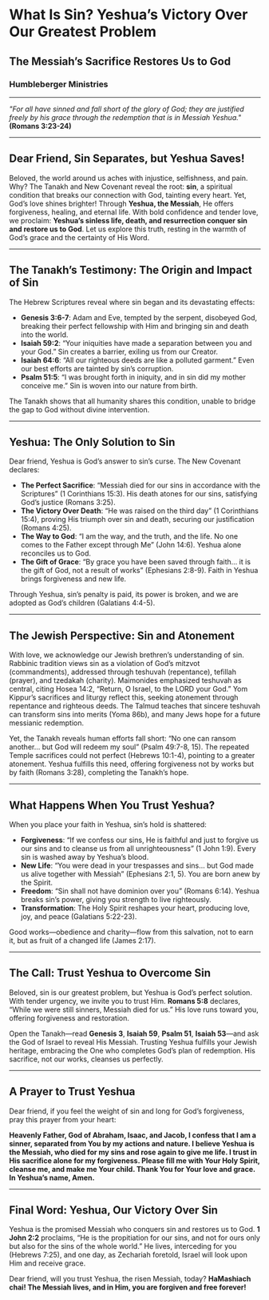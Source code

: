 # What Is Sin? Yeshua’s Victory Over Our Greatest Problem

## The Messiah’s Sacrifice Restores Us to God

### Humbleberger Ministries

---

_"For all have sinned and fall short of the glory of God; they are justified freely by his grace through the redemption that is in Messiah Yeshua."_
**(Romans 3:23-24)**

---

## Dear Friend, Sin Separates, but Yeshua Saves!

Beloved, the world around us aches with injustice, selfishness, and pain. Why? The Tanakh and New Covenant reveal the root: **sin**, a spiritual condition that breaks our connection with God, tainting every heart. Yet, God’s love shines brighter! Through **Yeshua, the Messiah**, He offers forgiveness, healing, and eternal life. With bold confidence and tender love, we proclaim: **Yeshua’s sinless life, death, and resurrection conquer sin and restore us to God**. Let us explore this truth, resting in the warmth of God’s grace and the certainty of His Word.

---

## The Tanakh’s Testimony: The Origin and Impact of Sin

The Hebrew Scriptures reveal where sin began and its devastating effects:

- **Genesis 3:6-7**: Adam and Eve, tempted by the serpent, disobeyed God, breaking their perfect fellowship with Him and bringing sin and death into the world.
- **Isaiah 59:2**: “Your iniquities have made a separation between you and your God.” Sin creates a barrier, exiling us from our Creator.
- **Isaiah 64:6**: “All our righteous deeds are like a polluted garment.” Even our best efforts are tainted by sin’s corruption.
- **Psalm 51:5**: “I was brought forth in iniquity, and in sin did my mother conceive me.” Sin is woven into our nature from birth.

The Tanakh shows that all humanity shares this condition, unable to bridge the gap to God without divine intervention.

---

## Yeshua: The Only Solution to Sin

Dear friend, Yeshua is God’s answer to sin’s curse. The New Covenant declares:

- **The Perfect Sacrifice**: “Messiah died for our sins in accordance with the Scriptures” (1 Corinthians 15:3). His death atones for our sins, satisfying God’s justice (Romans 3:25).
- **The Victory Over Death**: “He was raised on the third day” (1 Corinthians 15:4), proving His triumph over sin and death, securing our justification (Romans 4:25).
- **The Way to God**: “I am the way, and the truth, and the life. No one comes to the Father except through Me” (John 14:6). Yeshua alone reconciles us to God.
- **The Gift of Grace**: “By grace you have been saved through faith… it is the gift of God, not a result of works” (Ephesians 2:8-9). Faith in Yeshua brings forgiveness and new life.

Through Yeshua, sin’s penalty is paid, its power is broken, and we are adopted as God’s children (Galatians 4:4-5).

---

## The Jewish Perspective: Sin and Atonement

With love, we acknowledge our Jewish brethren’s understanding of sin. Rabbinic tradition views sin as a violation of God’s mitzvot (commandments), addressed through teshuvah (repentance), tefillah (prayer), and tzedakah (charity). Maimonides emphasized teshuvah as central, citing Hosea 14:2, “Return, O Israel, to the LORD your God.” Yom Kippur’s sacrifices and liturgy reflect this, seeking atonement through repentance and righteous deeds. The Talmud teaches that sincere teshuvah can transform sins into merits (Yoma 86b), and many Jews hope for a future messianic redemption.

Yet, the Tanakh reveals human efforts fall short: “No one can ransom another… but God will redeem my soul” (Psalm 49:7-8, 15). The repeated Temple sacrifices could not perfect (Hebrews 10:1-4), pointing to a greater atonement. Yeshua fulfills this need, offering forgiveness not by works but by faith (Romans 3:28), completing the Tanakh’s hope.

---

## What Happens When You Trust Yeshua?

When you place your faith in Yeshua, sin’s hold is shattered:

- **Forgiveness**: “If we confess our sins, He is faithful and just to forgive us our sins and to cleanse us from all unrighteousness” (1 John 1:9). Every sin is washed away by Yeshua’s blood.
- **New Life**: “You were dead in your trespasses and sins… but God made us alive together with Messiah” (Ephesians 2:1, 5). You are born anew by the Spirit.
- **Freedom**: “Sin shall not have dominion over you” (Romans 6:14). Yeshua breaks sin’s power, giving you strength to live righteously.
- **Transformation**: The Holy Spirit reshapes your heart, producing love, joy, and peace (Galatians 5:22-23).

Good works—obedience and charity—flow from this salvation, not to earn it, but as fruit of a changed life (James 2:17).

---

## The Call: Trust Yeshua to Overcome Sin

Beloved, sin is our greatest problem, but Yeshua is God’s perfect solution. With tender urgency, we invite you to trust Him. **Romans 5:8** declares, “While we were still sinners, Messiah died for us.” His love runs toward you, offering forgiveness and restoration.

Open the Tanakh—read **Genesis 3**, **Isaiah 59**, **Psalm 51**, **Isaiah 53**—and ask the God of Israel to reveal His Messiah. Trusting Yeshua fulfills your Jewish heritage, embracing the One who completes God’s plan of redemption. His sacrifice, not our works, cleanses us perfectly.

---

## A Prayer to Trust Yeshua

Dear friend, if you feel the weight of sin and long for God’s forgiveness, pray this prayer from your heart:

**Heavenly Father, God of Abraham, Isaac, and Jacob, I confess that I am a sinner, separated from You by my actions and nature. I believe Yeshua is the Messiah, who died for my sins and rose again to give me life. I trust in His sacrifice alone for my forgiveness. Please fill me with Your Holy Spirit, cleanse me, and make me Your child. Thank You for Your love and grace. In Yeshua’s name, Amen.**

---

## Final Word: Yeshua, Our Victory Over Sin

Yeshua is the promised Messiah who conquers sin and restores us to God. **1 John 2:2** proclaims, “He is the propitiation for our sins, and not for ours only but also for the sins of the whole world.” He lives, interceding for you (Hebrews 7:25), and one day, as Zechariah foretold, Israel will look upon Him and receive grace.

Dear friend, will you trust Yeshua, the risen Messiah, today? **HaMashiach chai! The Messiah lives, and in Him, you are forgiven and free forever!**